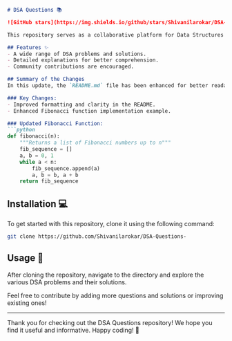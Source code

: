 ```markdown
# DSA Questions 📚

![GitHub stars](https://img.shields.io/github/stars/Shivanilarokar/DSA-Questions-) ![GitHub forks](https://img.shields.io/github/forks/Shivanilarokar/DSA-Questions-) ![License](https://img.shields.io/badge/license-MIT-blue)

This repository serves as a collaborative platform for Data Structures and Algorithms (DSA) enthusiasts. Here, you will find a collection of problems, solutions, and explanations designed to enhance your understanding of DSA concepts.

## Features ✨
- A wide range of DSA problems and solutions.
- Detailed explanations for better comprehension.
- Community contributions are encouraged.

## Summary of the Changes
In this update, the `README.md` file has been enhanced for better readability and presentation. Key changes include:

### Key Changes:
- Improved formatting and clarity in the README.
- Enhanced Fibonacci function implementation example.

### Updated Fibonacci Function:
```python
def fibonacci(n):
    """Returns a list of Fibonacci numbers up to n"""
    fib_sequence = []
    a, b = 0, 1
    while a < n:
        fib_sequence.append(a)
        a, b = b, a + b
    return fib_sequence
```

## Installation 💻
To get started with this repository, clone it using the following command:
```bash
git clone https://github.com/Shivanilarokar/DSA-Questions-
```

## Usage 🚀
After cloning the repository, navigate to the directory and explore the various DSA problems and their solutions.

Feel free to contribute by adding more questions and solutions or improving existing ones!

---

Thank you for checking out the DSA Questions repository! We hope you find it useful and informative. Happy coding! 🎉
```